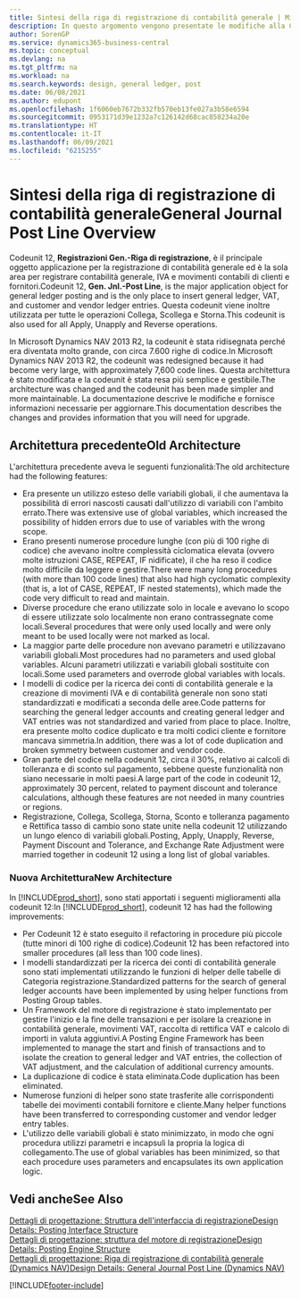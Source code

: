```yaml
---
title: Sintesi della riga di registrazione di contabilità generale | Microsoft Docs
description: In questo argomento vengono presentate le modifiche alla Codeunit 12, **Registrazioni Gen.-Riga di registrazione**, ovvero il principale oggetto applicazione per la registrazione di contabilità generale e la sola area per registrare contabilità generale, IVA e movimenti contabili di clienti e fornitori.
author: SorenGP
ms.service: dynamics365-business-central
ms.topic: conceptual
ms.devlang: na
ms.tgt_pltfrm: na
ms.workload: na
ms.search.keywords: design, general ledger, post
ms.date: 06/08/2021
ms.author: edupont
ms.openlocfilehash: 1f6060eb7672b332fb570eb13fe027a3b58e6594
ms.sourcegitcommit: 0953171d39e1232a7c126142d68cac858234a20e
ms.translationtype: HT
ms.contentlocale: it-IT
ms.lasthandoff: 06/09/2021
ms.locfileid: "6215255"
---
```

# <a name="general-journal-post-line-overview"></a><span data-ttu-id="927c8-103">Sintesi della riga di registrazione di contabilità generale</span><span class="sxs-lookup"><span data-stu-id="927c8-103">General Journal Post Line Overview</span></span>

<span data-ttu-id="927c8-104">Codeunit 12, **Registrazioni Gen.-Riga di registrazione**, è il principale oggetto applicazione per la registrazione di contabilità generale ed è la sola area per registrare contabilità generale, IVA e movimenti contabili di clienti e fornitori.</span><span class="sxs-lookup"><span data-stu-id="927c8-104">Codeunit 12, **Gen. Jnl.-Post Line**, is the major application object for general ledger posting and is the only place to insert general ledger, VAT, and customer and vendor ledger entries.</span></span> <span data-ttu-id="927c8-105">Questa codeunit viene inoltre utilizzata per tutte le operazioni Collega, Scollega e Storna.</span><span class="sxs-lookup"><span data-stu-id="927c8-105">This codeunit is also used for all Apply, Unapply and Reverse operations.</span></span>  
  
<span data-ttu-id="927c8-106">In Microsoft Dynamics NAV 2013 R2, la codeunit è stata ridisegnata perché era diventata molto grande, con circa 7.600 righe di codice.</span><span class="sxs-lookup"><span data-stu-id="927c8-106">In Microsoft Dynamics NAV 2013 R2, the codeunit was redesigned because it had become very large, with approximately 7,600 code lines.</span></span> <span data-ttu-id="927c8-107">Questa architettura è stato modificata e la codeunit è stata resa più semplice e gestibile.</span><span class="sxs-lookup"><span data-stu-id="927c8-107">The architecture was changed and the codeunit has been made simpler and more maintainable.</span></span> <span data-ttu-id="927c8-108">La documentazione descrive le modifiche e fornisce informazioni necessarie per aggiornare.</span><span class="sxs-lookup"><span data-stu-id="927c8-108">This documentation describes the changes and provides information that you will need for upgrade.</span></span>  
  
## <a name="old-architecture"></a><span data-ttu-id="927c8-109">Architettura precedente</span><span class="sxs-lookup"><span data-stu-id="927c8-109">Old Architecture</span></span>  
<span data-ttu-id="927c8-110">L'architettura precedente aveva le seguenti funzionalità:</span><span class="sxs-lookup"><span data-stu-id="927c8-110">The old architecture had the following features:</span></span>  
  
* <span data-ttu-id="927c8-111">Era presente un utilizzo esteso delle variabili globali, il che aumentava la possibilità di errori nascosti causati dall'utilizzo di variabili con l'ambito errato.</span><span class="sxs-lookup"><span data-stu-id="927c8-111">There was extensive use of global variables, which increased the possibility of hidden errors due to use of variables with the wrong scope.</span></span>  
* <span data-ttu-id="927c8-112">Erano presenti numerose procedure lunghe (con più di 100 righe di codice) che avevano inoltre complessità ciclomatica elevata (ovvero molte istruzioni CASE, REPEAT, IF nidificate), il che ha reso il codice molto difficile da leggere e gestire.</span><span class="sxs-lookup"><span data-stu-id="927c8-112">There were many long procedures (with more than 100 code lines) that also had high cyclomatic complexity (that is, a lot of CASE, REPEAT, IF nested statements), which made the code very difficult to read and maintain.</span></span>  
* <span data-ttu-id="927c8-113">Diverse procedure che erano utilizzate solo in locale e avevano lo scopo di essere utilizzate solo localmente non erano contrassegnate come locali.</span><span class="sxs-lookup"><span data-stu-id="927c8-113">Several procedures that were only used locally and were only meant to be used locally were not marked as local.</span></span>  
* <span data-ttu-id="927c8-114">La maggior parte delle procedure non avevano parametri e utilizzavano variabili globali.</span><span class="sxs-lookup"><span data-stu-id="927c8-114">Most procedures had no parameters and used global variables.</span></span> <span data-ttu-id="927c8-115">Alcuni parametri utilizzati e variabili globali sostituite con locali.</span><span class="sxs-lookup"><span data-stu-id="927c8-115">Some used parameters and overrode global variables with locals.</span></span>  
* <span data-ttu-id="927c8-116">I modelli di codice per la ricerca dei conti di contabilità generale e la creazione di movimenti IVA e di contabilità generale non sono stati standardizzati e modificati a seconda delle aree.</span><span class="sxs-lookup"><span data-stu-id="927c8-116">Code patterns for searching the general ledger accounts and creating general ledger and VAT entries was not standardized and varied from place to place.</span></span> <span data-ttu-id="927c8-117">Inoltre, era presente molto codice duplicato e tra molti codici cliente e fornitore mancava simmetria.</span><span class="sxs-lookup"><span data-stu-id="927c8-117">In addition, there was a lot of code duplication and broken symmetry between customer and vendor code.</span></span>  
* <span data-ttu-id="927c8-118">Gran parte del codice nella codeunit 12, circa il 30%, relativo ai calcoli di tolleranza e di sconto sul pagamento, sebbene queste funzionalità non siano necessarie in molti paesi.</span><span class="sxs-lookup"><span data-stu-id="927c8-118">A large part of the code in codeunit 12, approximately 30 percent, related to payment discount and tolerance calculations, although these features are not needed in many countries or regions.</span></span>  
* <span data-ttu-id="927c8-119">Registrazione, Collega, Scollega, Storna, Sconto e tolleranza pagamento e Rettifica tasso di cambio sono state unite nella codeunit 12 utilizzando un lungo elenco di variabili globali.</span><span class="sxs-lookup"><span data-stu-id="927c8-119">Posting, Apply, Unapply, Reverse, Payment Discount and Tolerance, and Exchange Rate Adjustment were married together in codeunit 12 using a long list of global variables.</span></span>  
  
### <a name="new-architecture"></a><span data-ttu-id="927c8-120">Nuova Architettura</span><span class="sxs-lookup"><span data-stu-id="927c8-120">New Architecture</span></span>  
<span data-ttu-id="927c8-121">In [!INCLUDE[prod_short](includes/prod_short.md)], sono stati apportati i seguenti miglioramenti alla codeunit 12:</span><span class="sxs-lookup"><span data-stu-id="927c8-121">In [!INCLUDE[prod_short](includes/prod_short.md)], codeunit 12 has had the following improvements:</span></span>  
  
* <span data-ttu-id="927c8-122">Per Codeunit 12 è stato eseguito il refactoring in procedure più piccole (tutte minori di 100 righe di codice).</span><span class="sxs-lookup"><span data-stu-id="927c8-122">Codeunit 12 has been refactored into smaller procedures (all less than 100 code lines).</span></span>  
* <span data-ttu-id="927c8-123">I modelli standardizzati per la ricerca dei conti di contabilità generale sono stati implementati utilizzando le funzioni di helper delle tabelle di Categoria registrazione.</span><span class="sxs-lookup"><span data-stu-id="927c8-123">Standardized patterns for the search of general ledger accounts have been implemented by using helper functions from Posting Group tables.</span></span>  
* <span data-ttu-id="927c8-124">Un Framework del motore di registrazione è stato implementato per gestire l'inizio e la fine delle transazioni e per isolare la creazione in contabilità generale, movimenti VAT, raccolta di rettifica VAT e calcolo di importi in valuta aggiuntivi.</span><span class="sxs-lookup"><span data-stu-id="927c8-124">A Posting Engine Framework has been implemented to manage the start and finish of transactions and to isolate the creation to general ledger and VAT entries, the collection of VAT adjustment, and the calculation of additional currency amounts.</span></span>  
* <span data-ttu-id="927c8-125">La duplicazione di codice è stata eliminata.</span><span class="sxs-lookup"><span data-stu-id="927c8-125">Code duplication has been eliminated.</span></span>  
* <span data-ttu-id="927c8-126">Numerose funzioni di helper sono state trasferite alle corrispondenti tabelle dei movimenti contabili fornitore e cliente.</span><span class="sxs-lookup"><span data-stu-id="927c8-126">Many helper functions have been transferred to corresponding customer and vendor ledger entry tables.</span></span>  
* <span data-ttu-id="927c8-127">L'utilizzo delle variabili globali è stato minimizzato, in modo che ogni procedura utilizzi parametri e incapsuli la propria la logica di collegamento.</span><span class="sxs-lookup"><span data-stu-id="927c8-127">The use of global variables has been minimized, so that each procedure uses parameters and encapsulates its own application logic.</span></span>  
  
## <a name="see-also"></a><span data-ttu-id="927c8-128">Vedi anche</span><span class="sxs-lookup"><span data-stu-id="927c8-128">See Also</span></span>

[<span data-ttu-id="927c8-129">Dettagli di progettazione: Struttura dell'interfaccia di registrazione</span><span class="sxs-lookup"><span data-stu-id="927c8-129">Design Details: Posting Interface Structure</span></span>](design-details-posting-interface-structure.md)  
[<span data-ttu-id="927c8-130">Dettagli di progettazione: struttura del motore di registrazione</span><span class="sxs-lookup"><span data-stu-id="927c8-130">Design Details: Posting Engine Structure</span></span>](design-details-posting-engine-structure.md)  
[<span data-ttu-id="927c8-131">Dettagli di progettazione: Riga di registrazione di contabilità generale (Dynamics NAV)</span><span class="sxs-lookup"><span data-stu-id="927c8-131">Design Details: General Journal Post Line (Dynamics NAV)</span></span>](/dynamics-nav-app/design-details-general-journal-post-line)  


[!INCLUDE[footer-include](includes/footer-banner.md)]